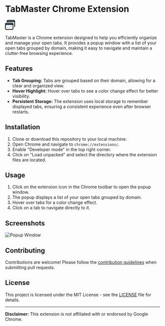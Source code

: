 # TabMaster Chrome Extension

![TabMaster Logo](icon.png)

TabMaster is a Chrome extension designed to help you efficiently organize and manage your open tabs. It provides a popup window with a list of your open tabs grouped by domain, making it easy to navigate and maintain a clutter-free browsing experience.

## Features

- **Tab Grouping:** Tabs are grouped based on their domain, allowing for a clear and organized view.
- **Hover Highlight:** Hover over tabs to see a color change effect for better visibility.
- **Persistent Storage:** The extension uses local storage to remember displayed tabs, ensuring a consistent experience even after browser restarts.

## Installation

1. Clone or download this repository to your local machine.
2. Open Chrome and navigate to `chrome://extensions/`.
3. Enable "Developer mode" in the top right corner.
4. Click on "Load unpacked" and select the directory where the extension files are located.

## Usage

1. Click on the extension icon in the Chrome toolbar to open the popup window.
2. The popup displays a list of your open tabs grouped by domain.
3. Hover over tabs for a color change effect.
4. Click on a tab to navigate directly to it.

## Screenshots

![Popup Window](screenshots/popup.png)

## Contributing

Contributions are welcome! Please follow the [contribution guidelines](CONTRIBUTING.md) when submitting pull requests.

## License

This project is licensed under the MIT License - see the [LICENSE](LICENSE) file for details.

---

**Disclaimer:** This extension is not affiliated with or endorsed by Google Chrome.
